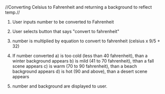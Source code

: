 //Converting Celsius to Fahrenheit and returning a background to reflect temp.//


1) User inputs number to be converted to Fahrenheit

2) User selects button that says "convert to fahrenheit"

3) number is multiplied by equation to convert to fahrenheit (celsius x 9/5 + 32)

4) If number converted 
		a)  is too cold (less than 40 fahrenheit), than a winter background appears
		b)  is mild (41 to 70 fahrenheit), tthan a fall scene appears
		c) 	is warm (70 to 90 fahrenheit), than a beach background appears
		d) 	is hot (90 and above), than a desert scene appears

5) number and background are displayed to user.


